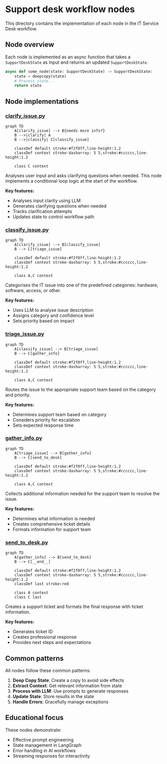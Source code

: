 # Support desk workflow nodes

This directory contains the implementation of each node in the IT Service Desk workflow.

## Node overview

Each node is implemented as an async function that takes a `SupportDeskState` as input and returns an updated `SupportDeskState`.

```python
async def some_node(state: SupportDeskState) -> SupportDeskState:
    state = deepcopy(state)
    # Process state...
    return state
```

## Node implementations

### [clarify_issue.py](clarify_issue.py)

```mermaid
graph TD
    A[clarify_issue] --> B{needs more info?}
    B -->|clarify| A
    B -->|classify| C[classify_issue]
    
    classDef default stroke:#f2f0ff,line-height:1.2
    classDef context stroke-dasharray: 5 5,stroke:#cccccc,line-height:1.2
    
    class C context
```

Analyses user input and asks clarifying questions when needed. This node implements a conditional loop logic at the start of the workflow.

**Key features:**
- Analyses input clarity using LLM
- Generates clarifying questions when needed
- Tracks clarification attempts
- Updates state to control workflow path

### [classify_issue.py](classify_issue.py)

```mermaid
graph TD
    A[clarify_issue] --> B[classify_issue]
    B --> C[triage_issue]
    
    classDef default stroke:#f2f0ff,line-height:1.2
    classDef context stroke-dasharray: 5 5,stroke:#cccccc,line-height:1.2
    
    class A,C context
```

Categorises the IT issue into one of the predefined categories: hardware, software, access, or other.

**Key features:**
- Uses LLM to analyse issue description
- Assigns category and confidence level
- Sets priority based on impact

### [triage_issue.py](triage_issue.py)

```mermaid
graph TD
    A[classify_issue] --> B[triage_issue]
    B --> C[gather_info]
    
    classDef default stroke:#f2f0ff,line-height:1.2
    classDef context stroke-dasharray: 5 5,stroke:#cccccc,line-height:1.2
    
    class A,C context
```

Routes the issue to the appropriate support team based on the category and priority.

**Key features:**
- Determines support team based on category
- Considers priority for escalation
- Sets expected response time

### [gather_info.py](gather_info.py)

```mermaid
graph TD
    A[triage_issue] --> B[gather_info]
    B --> C[send_to_desk]
    
    classDef default stroke:#f2f0ff,line-height:1.2
    classDef context stroke-dasharray: 5 5,stroke:#cccccc,line-height:1.2
    
    class A,C context
```

Collects additional information needed for the support team to resolve the issue.

**Key features:**
- Determines what information is needed
- Creates comprehensive ticket details
- Formats information for support team

### [send_to_desk.py](send_to_desk.py)

```mermaid
graph TD
    A[gather_info] --> B[send_to_desk]
    B --> C[__end__]
    
    classDef default stroke:#f2f0ff,line-height:1.2
    classDef context stroke-dasharray: 5 5,stroke:#cccccc,line-height:1.2
    classDef last stroke:red
    
    class A context
    class C last
```

Creates a support ticket and formats the final response with ticket information.

**Key features:**
- Generates ticket ID
- Creates professional response
- Provides next steps and expectations

## Common patterns

All nodes follow these common patterns:

1. **Deep Copy State**: Create a copy to avoid side effects
2. **Extract Context**: Get relevant information from state
3. **Process with LLM**: Use prompts to generate responses
4. **Update State**: Store results in the state
5. **Handle Errors**: Gracefully manage exceptions

## Educational focus

These nodes demonstrate:
- Effective prompt engineering
- State management in LangGraph
- Error handling in AI workflows
- Streaming responses for interactivity